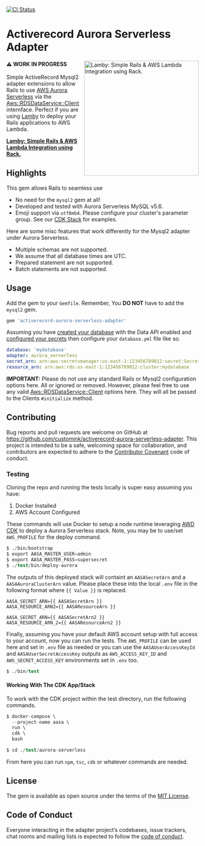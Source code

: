 [![CI Status](https://github.com/customink/activerecord-aurora-serverless-adapter/workflows/CI/badge.svg)](https://launch-editor.github.com/actions?nwo=customink%activerecord-aurora-serverless-adapter&workflowID=CI)

# Activerecord Aurora Serverless Adapter

<a href="https://github.com/customink/lamby"><img src="https://user-images.githubusercontent.com/2381/59363668-89edeb80-8d03-11e9-9985-2ce14361b7e3.png" alt="Lamby: Simple Rails & AWS Lambda Integration using Rack." align="right" width="300" /></a>**⚠️ WORK IN PROGRESS**<br><br>Simple ActiveRecord Mysql2 adapter extensions to allow Rails to use [AWS Aurora Serverless](https://aws.amazon.com/rds/aurora/serverless/) via the [Aws::RDSDataService::Client](https://docs.aws.amazon.com/sdk-for-ruby/v3/api/Aws/RDSDataService/Client.html) internface. Perfect if you are using [Lamby](https://lamby.custominktech.com) to deploy your Rails applications to AWS Lambda.

**[Lamby: Simple Rails & AWS Lambda Integration using Rack.](https://lamby.custominktech.com)**


## Highlights

This gem allows Rails to seamless use

* No need for the `mysql2` gem at all!
* Developed and tested with Aurora Serverless MySQL v5.6.
* Emoji support via `utf8mb4`. Please configure your cluster's parameter group. See our [CDK Stack](/blob/master/test/aurora-serverless/lib/aurora-serverless-stack.ts) for examples.

Here are some misc features that work differently for the Mysql2 adapter under Aurora Serverless.

* Multiple schemas are not supported.
* We assume that all database times are UTC.
* Prepared statement are not supported.
* Batch statements are not supported.


## Usage

Add the gem to your `Gemfile`. Remember, You **DO NOT** have to add the `mysql2` gem.

```ruby
gem 'activerecord-aurora-serverless-adapter'
```

Assuming you have [created your database](/test/aurora-serverless/lib/aurora-serverless-stack.ts) with the Data API enabled and [configured your secrets](https://docs.aws.amazon.com/AmazonRDS/latest/AuroraUserGuide/data-api.html) then configure your `database.yml` file like so.

```yaml
database: 'mydatabase'
adapter: aurora_serverless
secret_arn: arn:aws:secretsmanager:us-east-1:123456789012:secret:Secret-kd2ASwipxeWw-Bdsiww
resource_arn: arn:aws:rds:us-east-1:123456789012:cluster:mydatabase
```

**IMPORTANT:** Please do not use any standard Rails or Mysql2 configuration options here. All or ignored or removed. However, please feel free to use any valid [Aws::RDSDataService::Client](https://docs.aws.amazon.com/sdk-for-ruby/v3/api/Aws/RDSDataService/Client.html#initialize-instance_method) options here. They will all be passed to the Clients `#initialize` method.


## Contributing

Bug reports and pull requests are welcome on GitHub at https://github.com/customink/activerecord-aurora-serverless-adapter. This project is intended to be a safe, welcoming space for collaboration, and contributors are expected to adhere to the [Contributor Covenant](http://contributor-covenant.org) code of conduct.

### Testing

Cloning the repo and running the tests locally is super easy assuming you have:

1. Docker Installed
2. AWS Account Configured

These commands will use Docker to setup a node runtime leveraging [AWD CDK](https://github.com/aws/aws-cdk) to deploy a Aurora Serverless stack. Note, you may be to use/set `AWS_PROFILE` for the deploy command.

```s
$ ./bin/bootstrap
$ export AASA_MASTER_USER=admin
$ export AASA_MASTER_PASS=supersecret
$ ./test/bin/deploy-aurora
```

The outputs of this deployed stack will containt an `AASASecretArn` and a `AASAAuroraClusterArn` value. Please place these into the local `.env` file in the following format where `{{ Value }}` is replaced.

```
AASA_SECRET_ARN={{ AASASecretArn }}
AASA_RESOURCE_ARN2={{ AASAResourceArn }}

AASA_SECRET_ARN={{ AASASecretArn2 }}
AASA_RESOURCE_ARN_2={{ AASAResourceArn2 }}
```

Finally, assuming you have your default AWS account setup with full access to your account, now you can run the tests. The `AWS_PROFILE` can be used here and set in `.env` file as needed or you can use the `AASAUserAccessKeyId` and `AASAUserSecretAccessKey` outputs as `AWS_ACCESS_KEY_ID` and `AWS_SECRET_ACCESS_KEY` environments set in `.env` too.

```s
$ ./bin/test
```

#### Working With The CDK App/Stack

To work with the CDK project within the test directory, run the following commands.

```s
$ docker-compose \
  --project-name aasa \
  run \
  cdk \
  bash

$ cd ./test/aurora-serverless
```

From here you can run `npm`, `tsc`, `cdk` or whatever commands are needed.


## License

The gem is available as open source under the terms of the [MIT License](https://opensource.org/licenses/MIT).


## Code of Conduct

Everyone interacting in the adapter project’s codebases, issue trackers, chat rooms and mailing lists is expected to follow the [code of conduct](https://github.com/customink/activerecord-aurora-serverless-adapter/blob/master/CODE_OF_CONDUCT.md).
